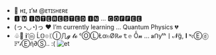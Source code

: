 - 👋 ʜɪ, ɪ’ᴍ @ᴇᴛɪꜱʜᴇʀᴇ
- 🅸’🅼 🅸🅽🆃🅴🆁🅴🆂🆃🅴🅳 🅸🅽 ... 🅲🅾🅵🅵🅴🅴
- (っ◔◡◔)っ ♥ I’m currently learning ... Quantum Physics 💔
- ♧🍫  𝐢’ⓜ Ĺ𝕆๏ᛕⒾ几𝓰 𝓽𝓸 ᶜⓄⓁŁα๒Øℝ𝒶ｔ𝕖 Ỗ𝓷 ... 𝐚ᑎуᵗʰ丨𝓝ģ, 𝐈 ᶰ𝔢Ⓔⓓ 𝔽ʳ𝒾Ⓔή∂Ⓢ.. :(
![et](https://user-images.githubusercontent.com/76783922/143673020-31b5edc3-4ec1-47eb-9485-704bc494b57e.gif)
